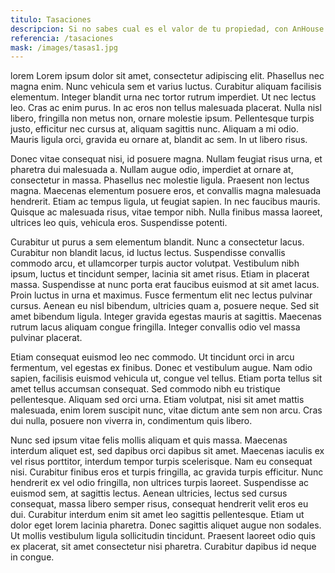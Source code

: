 ```yaml
---
titulo: Tasaciones
descripcion: Si no sabes cual es el valor de tu propiedad, con AnHouse Propiedades no tendra que preocuparte, realizamos tasaciones de propiedades de forma completamente presencial. Valorizamos tu casa por el sector, materiales, anexos y muchas otras variables que online seria muy dificil de revisar con nosotros tendras un contacto directo y fisico.
referencia: /tasaciones
mask: /images/tasas1.jpg
---
```

lorem Lorem ipsum dolor sit amet, consectetur adipiscing elit. Phasellus nec magna enim. Nunc vehicula sem et varius luctus. Curabitur aliquam facilisis elementum. Integer blandit urna nec tortor rutrum imperdiet. Ut nec lectus leo. Cras ac enim purus. In ac eros non tellus malesuada placerat. Nulla nisl libero, fringilla non metus non, ornare molestie ipsum. Pellentesque turpis justo, efficitur nec cursus at, aliquam sagittis nunc. Aliquam a mi odio. Mauris ligula orci, gravida eu ornare at, blandit ac sem. In ut libero risus.

Donec vitae consequat nisi, id posuere magna. Nullam feugiat risus urna, et pharetra dui malesuada a. Nullam augue odio, imperdiet at ornare at, consectetur in massa. Phasellus nec molestie ligula. Praesent non lectus magna. Maecenas elementum posuere eros, et convallis magna malesuada hendrerit. Etiam ac tempus ligula, ut feugiat sapien. In nec faucibus mauris. Quisque ac malesuada risus, vitae tempor nibh. Nulla finibus massa laoreet, ultrices leo quis, vehicula eros. Suspendisse potenti.

Curabitur ut purus a sem elementum blandit. Nunc a consectetur lacus. Curabitur non blandit lacus, id luctus lectus. Suspendisse convallis commodo arcu, et ullamcorper turpis auctor volutpat. Vestibulum nibh ipsum, luctus et tincidunt semper, lacinia sit amet risus. Etiam in placerat massa. Suspendisse at nunc porta erat faucibus euismod at sit amet lacus. Proin luctus in urna et maximus. Fusce fermentum elit nec lectus pulvinar cursus. Aenean eu nisl bibendum, ultricies quam a, posuere neque. Sed sit amet bibendum ligula. Integer gravida egestas mauris at sagittis. Maecenas rutrum lacus aliquam congue fringilla. Integer convallis odio vel massa pulvinar placerat.

Etiam consequat euismod leo nec commodo. Ut tincidunt orci in arcu fermentum, vel egestas ex finibus. Donec et vestibulum augue. Nam odio sapien, facilisis euismod vehicula ut, congue vel tellus. Etiam porta tellus sit amet tellus accumsan consequat. Sed commodo nibh eu tristique pellentesque. Aliquam sed orci urna. Etiam volutpat, nisi sit amet mattis malesuada, enim lorem suscipit nunc, vitae dictum ante sem non arcu. Cras dui nulla, posuere non viverra in, condimentum quis libero.

Nunc sed ipsum vitae felis mollis aliquam et quis massa. Maecenas interdum aliquet est, sed dapibus orci dapibus sit amet. Maecenas iaculis ex vel risus porttitor, interdum tempor turpis scelerisque. Nam eu consequat nisi. Curabitur finibus eros et turpis fringilla, ac gravida turpis efficitur. Nunc hendrerit ex vel odio fringilla, non ultrices turpis laoreet. Suspendisse ac euismod sem, at sagittis lectus. Aenean ultricies, lectus sed cursus consequat, massa libero semper risus, consequat hendrerit velit eros eu dui. Curabitur interdum enim sit amet leo sagittis pellentesque. Etiam ut dolor eget lorem lacinia pharetra. Donec sagittis aliquet augue non sodales. Ut mollis vestibulum ligula sollicitudin tincidunt. Praesent laoreet odio quis ex placerat, sit amet consectetur nisi pharetra. Curabitur dapibus id neque in congue.